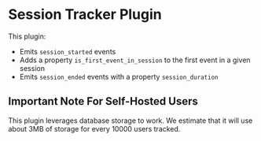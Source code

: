 # Session Tracker Plugin

This plugin:

- Emits `session_started` events
- Adds a property `is_first_event_in_session` to the first event in a given session
- Emits `session_ended` events with a property `session_duration`

## Important Note For Self-Hosted Users

This plugin leverages database storage to work. We estimate that it will use about 3MB of storage for every 10000 users tracked.
